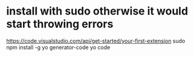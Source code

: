 # install with sudo otherwise it would start throwing errors
https://code.visualstudio.com/api/get-started/your-first-extension
sudo npm install -g yo generator-code
yo code
